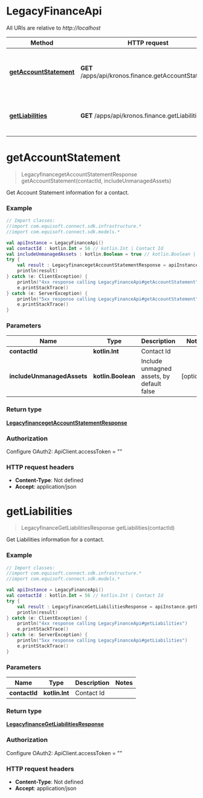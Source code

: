 # LegacyFinanceApi

All URIs are relative to *http://localhost*

Method | HTTP request | Description
------------- | ------------- | -------------
[**getAccountStatement**](LegacyFinanceApi.md#getAccountStatement) | **GET** /apps/api/kronos.finance.getAccountStatement | Get Account Statement information for a contact.
[**getLiabilities**](LegacyFinanceApi.md#getLiabilities) | **GET** /apps/api/kronos.finance.getLiabilities | Get Liabilities information for a contact.


<a name="getAccountStatement"></a>
# **getAccountStatement**
> LegacyfinancegetAccountStatementResponse getAccountStatement(contactId, includeUnmanagedAssets)

Get Account Statement information for a contact.

### Example
```kotlin
// Import classes:
//import com.equisoft.connect.sdk.infrastructure.*
//import com.equisoft.connect.sdk.models.*

val apiInstance = LegacyFinanceApi()
val contactId : kotlin.Int = 56 // kotlin.Int | Contact Id
val includeUnmanagedAssets : kotlin.Boolean = true // kotlin.Boolean | Include unmagned assets, by default false
try {
    val result : LegacyfinancegetAccountStatementResponse = apiInstance.getAccountStatement(contactId, includeUnmanagedAssets)
    println(result)
} catch (e: ClientException) {
    println("4xx response calling LegacyFinanceApi#getAccountStatement")
    e.printStackTrace()
} catch (e: ServerException) {
    println("5xx response calling LegacyFinanceApi#getAccountStatement")
    e.printStackTrace()
}
```

### Parameters

Name | Type | Description  | Notes
------------- | ------------- | ------------- | -------------
 **contactId** | **kotlin.Int**| Contact Id |
 **includeUnmanagedAssets** | **kotlin.Boolean**| Include unmagned assets, by default false | [optional]

### Return type

[**LegacyfinancegetAccountStatementResponse**](LegacyfinancegetAccountStatementResponse.md)

### Authorization


Configure OAuth2:
    ApiClient.accessToken = ""

### HTTP request headers

 - **Content-Type**: Not defined
 - **Accept**: application/json

<a name="getLiabilities"></a>
# **getLiabilities**
> LegacyfinanceGetLiabilitiesResponse getLiabilities(contactId)

Get Liabilities information for a contact.

### Example
```kotlin
// Import classes:
//import com.equisoft.connect.sdk.infrastructure.*
//import com.equisoft.connect.sdk.models.*

val apiInstance = LegacyFinanceApi()
val contactId : kotlin.Int = 56 // kotlin.Int | Contact Id
try {
    val result : LegacyfinanceGetLiabilitiesResponse = apiInstance.getLiabilities(contactId)
    println(result)
} catch (e: ClientException) {
    println("4xx response calling LegacyFinanceApi#getLiabilities")
    e.printStackTrace()
} catch (e: ServerException) {
    println("5xx response calling LegacyFinanceApi#getLiabilities")
    e.printStackTrace()
}
```

### Parameters

Name | Type | Description  | Notes
------------- | ------------- | ------------- | -------------
 **contactId** | **kotlin.Int**| Contact Id |

### Return type

[**LegacyfinanceGetLiabilitiesResponse**](LegacyfinanceGetLiabilitiesResponse.md)

### Authorization


Configure OAuth2:
    ApiClient.accessToken = ""

### HTTP request headers

 - **Content-Type**: Not defined
 - **Accept**: application/json

